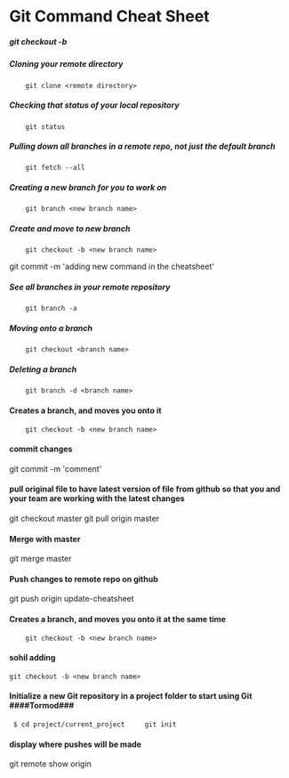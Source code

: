 # Git Command Cheat Sheet

##### git checkout -b <new branch name>

##### Cloning your remote directory
        git clone <remote directory>

##### Checking that status of your local repository
        git status
##### Pulling down all branches in a remote repo, not just the default branch
        git fetch --all

##### Creating a new branch for you to work on
        git branch <new branch name>

##### Create and move to new branch
		git checkout -b <new branch name>

git commit -m 'adding new command in the cheatsheet'

##### See all branches in your remote repository
		git branch -a

##### Moving onto a branch
        git checkout <branch name>

##### Deleting a branch
		git branch -d <branch name>

#### Creates a branch, and moves you onto it
 		git checkout -b <new branch name>

#### commit changes
git commit -m 'comment'

#### pull original file to have latest version of file from github so that you and your team are working with the latest changes

git checkout master
git pull origin master

#### Merge with master
git merge master

#### Push changes to remote repo on github
git push origin update-cheatsheet


#### Creates a branch, and moves you onto it at the same time
 		git checkout -b <new branch name>

#### sohil adding
 	git checkout -b <new branch name>
#### Initialize a new Git repository in a project folder to start using Git ####Tormod###
	 $ cd project/current_project     git init

#### display where pushes will be made 	  
git remote show origin
